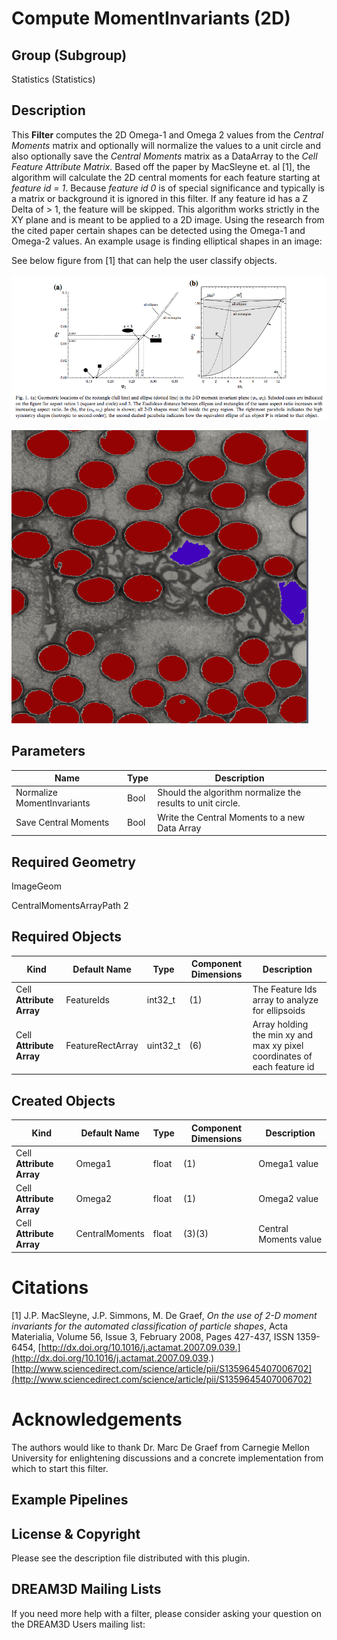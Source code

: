 # Compute MomentInvariants (2D) 


## Group (Subgroup) 

Statistics (Statistics)

## Description 

This **Filter** computes the 2D Omega-1 and Omega 2 values from the _Central Moments_ matrix and optionally will normalize the values to a unit circle and also optionally save the _Central Moments_ matrix as a DataArray to the *Cell Feature Attribute Matrix*. Based off the paper by MacSleyne et. al [1], the algorithm will calculate the 2D central moments for each feature starting at *feature id = 1*. Because *feature id 0* is of special significance and typically is a matrix or background it is ignored in this filter. If any feature id has a Z Delta of > 1, the feature will be skipped. This algorithm works strictly in the XY plane and is meant to be applied to a 2D image. Using the research from the cited paper certain shapes can be detected using the Omega-1 and Omega-2 values. An example usage is finding elliptical shapes in an image:


See below figure from [1] that can help the user classify objects.

![Example appllication of filter to identify elliptical particales (red) which are differentiated from non-elliptical particals (purple)](Images/ComputeMomentInvariants_Fig1.png)


![Example appllication of filter to identify elliptical particales (red) which are differentiated from non-elliptical particals (purple)](Images/ComputeMomentInvariants2D.png)



## Parameters 

| Name | Type | Description |
|------|------|-------------|
| Normalize MomentInvariants | Bool | Should the algorithm normalize the results to unit circle. |
| Save Central Moments | Bool | Write the Central Moments to a new Data Array |


## Required Geometry 

ImageGeom


  CentralMomentsArrayPath 2

## Required Objects 

| Kind | Default Name | Type | Component Dimensions | Description |
|------|--------------|------|----------------------|-------------|
| Cell **Attribute Array** | FeatureIds | int32_t | (1) | The Feature Ids array to analyze for ellipsoids |
| Cell **Attribute Array** | FeatureRectArray | uint32_t | (6) | Array holding the min xy and max xy pixel coordinates of each feature id |



## Created Objects 

| Kind | Default Name | Type | Component Dimensions | Description |
|------|--------------|------|----------------------|-------------|
| Cell **Attribute Array** | Omega1 | float | (1) | Omega1 value  |
| Cell **Attribute Array** | Omega2 | float | (1) | Omega2 value  |
| Cell **Attribute Array** | CentralMoments | float | (3)(3) | Central Moments value  |

# Citations

[1] J.P. MacSleyne, J.P. Simmons, M. De Graef, *On the use of 2-D moment invariants for the automated classification of particle shapes*, Acta Materialia, Volume 56, Issue 3, February 2008, Pages 427-437, ISSN 1359-6454, [http://dx.doi.org/10.1016/j.actamat.2007.09.039.](http://dx.doi.org/10.1016/j.actamat.2007.09.039.)
[http://www.sciencedirect.com/science/article/pii/S1359645407006702](http://www.sciencedirect.com/science/article/pii/S1359645407006702)

# Acknowledgements

The authors would like to thank Dr. Marc De Graef from Carnegie Mellon University for enlightening discussions and a concrete implementation from which to start this filter.

## Example Pipelines 



## License & Copyright 

Please see the description file distributed with this plugin.

## DREAM3D Mailing Lists 

If you need more help with a filter, please consider asking your question on the DREAM3D Users mailing list:
